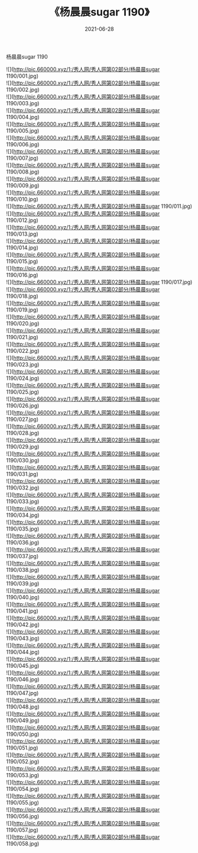 ﻿---
layout: post
title:  《杨晨晨sugar 1190》
date:   2021-06-28
img: http://pic.660000.xyz/1:/秀人网/秀人网第02部分/杨晨晨sugar 1190/000.jpg
categories: [美女, 清纯, 唯美]
---

杨晨晨sugar 1190

  ![](http://pic.660000.xyz/1:/秀人网/秀人网第02部分/杨晨晨sugar 1190/001.jpg) <br> ![](http://pic.660000.xyz/1:/秀人网/秀人网第02部分/杨晨晨sugar 1190/002.jpg) <br> ![](http://pic.660000.xyz/1:/秀人网/秀人网第02部分/杨晨晨sugar 1190/003.jpg) <br> ![](http://pic.660000.xyz/1:/秀人网/秀人网第02部分/杨晨晨sugar 1190/004.jpg) <br> ![](http://pic.660000.xyz/1:/秀人网/秀人网第02部分/杨晨晨sugar 1190/005.jpg) <br> ![](http://pic.660000.xyz/1:/秀人网/秀人网第02部分/杨晨晨sugar 1190/006.jpg) <br> ![](http://pic.660000.xyz/1:/秀人网/秀人网第02部分/杨晨晨sugar 1190/007.jpg) <br> ![](http://pic.660000.xyz/1:/秀人网/秀人网第02部分/杨晨晨sugar 1190/008.jpg) <br> ![](http://pic.660000.xyz/1:/秀人网/秀人网第02部分/杨晨晨sugar 1190/009.jpg) <br> ![](http://pic.660000.xyz/1:/秀人网/秀人网第02部分/杨晨晨sugar 1190/010.jpg) <br> ![](http://pic.660000.xyz/1:/秀人网/秀人网第02部分/杨晨晨sugar 1190/011.jpg) <br> ![](http://pic.660000.xyz/1:/秀人网/秀人网第02部分/杨晨晨sugar 1190/012.jpg) <br> ![](http://pic.660000.xyz/1:/秀人网/秀人网第02部分/杨晨晨sugar 1190/013.jpg) <br> ![](http://pic.660000.xyz/1:/秀人网/秀人网第02部分/杨晨晨sugar 1190/014.jpg) <br> ![](http://pic.660000.xyz/1:/秀人网/秀人网第02部分/杨晨晨sugar 1190/015.jpg) <br> ![](http://pic.660000.xyz/1:/秀人网/秀人网第02部分/杨晨晨sugar 1190/016.jpg) <br> ![](http://pic.660000.xyz/1:/秀人网/秀人网第02部分/杨晨晨sugar 1190/017.jpg) <br> ![](http://pic.660000.xyz/1:/秀人网/秀人网第02部分/杨晨晨sugar 1190/018.jpg) <br> ![](http://pic.660000.xyz/1:/秀人网/秀人网第02部分/杨晨晨sugar 1190/019.jpg) <br> ![](http://pic.660000.xyz/1:/秀人网/秀人网第02部分/杨晨晨sugar 1190/020.jpg) <br> ![](http://pic.660000.xyz/1:/秀人网/秀人网第02部分/杨晨晨sugar 1190/021.jpg) <br> ![](http://pic.660000.xyz/1:/秀人网/秀人网第02部分/杨晨晨sugar 1190/022.jpg) <br> ![](http://pic.660000.xyz/1:/秀人网/秀人网第02部分/杨晨晨sugar 1190/023.jpg) <br> ![](http://pic.660000.xyz/1:/秀人网/秀人网第02部分/杨晨晨sugar 1190/024.jpg) <br> ![](http://pic.660000.xyz/1:/秀人网/秀人网第02部分/杨晨晨sugar 1190/025.jpg) <br> ![](http://pic.660000.xyz/1:/秀人网/秀人网第02部分/杨晨晨sugar 1190/026.jpg) <br> ![](http://pic.660000.xyz/1:/秀人网/秀人网第02部分/杨晨晨sugar 1190/027.jpg) <br> ![](http://pic.660000.xyz/1:/秀人网/秀人网第02部分/杨晨晨sugar 1190/028.jpg) <br> ![](http://pic.660000.xyz/1:/秀人网/秀人网第02部分/杨晨晨sugar 1190/029.jpg) <br> ![](http://pic.660000.xyz/1:/秀人网/秀人网第02部分/杨晨晨sugar 1190/030.jpg) <br> ![](http://pic.660000.xyz/1:/秀人网/秀人网第02部分/杨晨晨sugar 1190/031.jpg) <br> ![](http://pic.660000.xyz/1:/秀人网/秀人网第02部分/杨晨晨sugar 1190/032.jpg) <br> ![](http://pic.660000.xyz/1:/秀人网/秀人网第02部分/杨晨晨sugar 1190/033.jpg) <br> ![](http://pic.660000.xyz/1:/秀人网/秀人网第02部分/杨晨晨sugar 1190/034.jpg) <br> ![](http://pic.660000.xyz/1:/秀人网/秀人网第02部分/杨晨晨sugar 1190/035.jpg) <br> ![](http://pic.660000.xyz/1:/秀人网/秀人网第02部分/杨晨晨sugar 1190/036.jpg) <br> ![](http://pic.660000.xyz/1:/秀人网/秀人网第02部分/杨晨晨sugar 1190/037.jpg) <br> ![](http://pic.660000.xyz/1:/秀人网/秀人网第02部分/杨晨晨sugar 1190/038.jpg) <br> ![](http://pic.660000.xyz/1:/秀人网/秀人网第02部分/杨晨晨sugar 1190/039.jpg) <br> ![](http://pic.660000.xyz/1:/秀人网/秀人网第02部分/杨晨晨sugar 1190/040.jpg) <br> ![](http://pic.660000.xyz/1:/秀人网/秀人网第02部分/杨晨晨sugar 1190/041.jpg) <br> ![](http://pic.660000.xyz/1:/秀人网/秀人网第02部分/杨晨晨sugar 1190/042.jpg) <br> ![](http://pic.660000.xyz/1:/秀人网/秀人网第02部分/杨晨晨sugar 1190/043.jpg) <br> ![](http://pic.660000.xyz/1:/秀人网/秀人网第02部分/杨晨晨sugar 1190/044.jpg) <br> ![](http://pic.660000.xyz/1:/秀人网/秀人网第02部分/杨晨晨sugar 1190/045.jpg) <br> ![](http://pic.660000.xyz/1:/秀人网/秀人网第02部分/杨晨晨sugar 1190/046.jpg) <br> ![](http://pic.660000.xyz/1:/秀人网/秀人网第02部分/杨晨晨sugar 1190/047.jpg) <br> ![](http://pic.660000.xyz/1:/秀人网/秀人网第02部分/杨晨晨sugar 1190/048.jpg) <br> ![](http://pic.660000.xyz/1:/秀人网/秀人网第02部分/杨晨晨sugar 1190/049.jpg) <br> ![](http://pic.660000.xyz/1:/秀人网/秀人网第02部分/杨晨晨sugar 1190/050.jpg) <br> ![](http://pic.660000.xyz/1:/秀人网/秀人网第02部分/杨晨晨sugar 1190/051.jpg) <br> ![](http://pic.660000.xyz/1:/秀人网/秀人网第02部分/杨晨晨sugar 1190/052.jpg) <br> ![](http://pic.660000.xyz/1:/秀人网/秀人网第02部分/杨晨晨sugar 1190/053.jpg) <br> ![](http://pic.660000.xyz/1:/秀人网/秀人网第02部分/杨晨晨sugar 1190/054.jpg) <br> ![](http://pic.660000.xyz/1:/秀人网/秀人网第02部分/杨晨晨sugar 1190/055.jpg) <br> ![](http://pic.660000.xyz/1:/秀人网/秀人网第02部分/杨晨晨sugar 1190/056.jpg) <br> ![](http://pic.660000.xyz/1:/秀人网/秀人网第02部分/杨晨晨sugar 1190/057.jpg) <br> ![](http://pic.660000.xyz/1:/秀人网/秀人网第02部分/杨晨晨sugar 1190/058.jpg) <br>